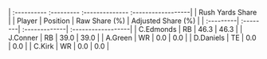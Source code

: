| :---------- :--------- :-------------- :------------------|
|                      Rush Yards Share                     |
| Player    | Position | Raw Share (%) | Adjusted Share (%) |
| :---------| :--------| :-------------| :------------------|
| C.Edmonds | RB       | 46.3          | 46.3               |
| J.Conner  | RB       | 39.0          | 39.0               |
| A.Green   | WR       | 0.0           | 0.0                |
| D.Daniels | TE       | 0.0           | 0.0                |
| C.Kirk    | WR       | 0.0           | 0.0                |
